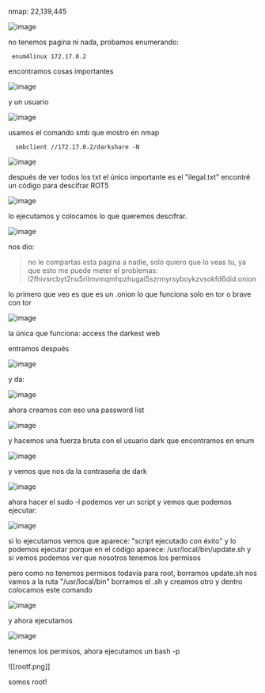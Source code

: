 nmap: 22,139,445 

![image](https://github.com/user-attachments/assets/8de1d2d8-358c-4b12-9c59-13c26a6693da)

no tenemos pagina ni nada, probamos enumerando: 

     enum4linux 172.17.0.2

encontramos cosas importantes

![image](https://github.com/user-attachments/assets/75b5009c-14fb-4fe4-97c5-ec42e818863d)

y un usuario

![image](https://github.com/user-attachments/assets/17b3866b-e075-4f2b-b042-9923c287427f)

usamos el comando smb que mostro en nmap

      smbclient //172.17.0.2/darkshare -N

![image](https://github.com/user-attachments/assets/95cfd42d-5f2a-404c-9a20-2e26d1374e7f)

después de ver todos los txt el único importante es el "ilegal.txt"
encontré un código para descifrar ROT5 

![image](https://github.com/user-attachments/assets/94da370d-b6f5-4cfc-b5a9-a6ffd2f392c7)

lo ejecutamos y colocamos lo que queremos descifrar. 

![image](https://github.com/user-attachments/assets/3f7275bc-0adc-422b-ad72-846ed484037c)

nos dio:
> no le compartas esta pagina a nadie, solo quiero que lo veas tu, ya que esto me puede meter el problemas: l2fhivsrcbyt2nu5rilmvmqmhpzhugai5szrmyrsyboykzvsokfd6did.onion

lo primero que veo es que es un .onion lo que funciona solo en tor o brave con tor

![image](https://github.com/user-attachments/assets/4e00eaa8-3b3d-49e3-bf40-9c9cd9c16481)

la única que funciona: access the darkest web

entramos después  

![image](https://github.com/user-attachments/assets/87467713-60e1-4dfa-8d87-c01843c3be05)

y da:

![image](https://github.com/user-attachments/assets/d5c77a77-b2c1-417d-85fd-082e4f9d1318)

ahora creamos con eso una password list

![image](https://github.com/user-attachments/assets/866a9772-99b3-4c7e-96ce-4c13356ea729)

y hacemos una fuerza bruta con el usuario dark que encontramos en enum

![image](https://github.com/user-attachments/assets/2010f55f-bfd6-48e4-a481-8811535d0461)

y vemos que nos da la contraseña de dark

![image](https://github.com/user-attachments/assets/10a98880-b8bc-4961-bc2c-c4eb439b22e7)

ahora hacer el sudo -l podemos ver un script y vemos que podemos ejecutar:

![image](https://github.com/user-attachments/assets/8fa1a0f5-d28f-4825-8211-e2414b90c8ff)

si lo ejecutamos vemos que aparece: "script ejecutado con éxito" y lo podemos ejecutar porque en el código aparece: /usr/local/bin/update.sh
y si vemos podemos ver que nosotros tenemos los permisos

pero como no tenemos permisos todavía para root, borramos update.sh
nos vamos a la ruta "/usr/local/bin"
borramos el .sh y creamos otro
y dentro colocamos este comando

![image](https://github.com/user-attachments/assets/85f151d9-bee0-4a2d-b461-4826fb63bdc9)

y ahora ejecutamos 

![image](https://github.com/user-attachments/assets/0cc47d60-255a-425b-8d75-1fba205009f1)

tenemos los permisos, ahora ejecutamos un bash -p

![[rootf.png]]

 somos root!
